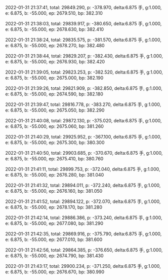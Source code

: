 2022-01-31 21:37:41, total: 29849.290, p: -378.970, delta:6.875 手, g:1.000, e: 6.875, b: -55.000, ep: 2679.510, bp: 382.310

2022-01-31 21:38:03, total: 29839.917, p: -380.650, delta:6.875 手, g:1.000, e: 6.875, b: -55.000, ep: 2678.630, bp: 382.410

2022-01-31 21:38:24, total: 29835.575, p: -381.570, delta:6.875 手, g:1.000, e: 6.875, b: -55.000, ep: 2678.270, bp: 382.480

2022-01-31 21:38:44, total: 29829.207, p: -382.430, delta:6.875 手, g:1.000, e: 6.875, b: -55.000, ep: 2676.930, bp: 382.420

2022-01-31 21:39:05, total: 29823.253, p: -382.520, delta:6.875 手, g:1.000, e: 6.875, b: -55.000, ep: 2675.000, bp: 382.190

2022-01-31 21:39:26, total: 29821.909, p: -382.850, delta:6.875 手, g:1.000, e: 6.875, b: -55.000, ep: 2674.590, bp: 382.180

2022-01-31 21:39:47, total: 29816.778, p: -383.270, delta:6.875 手, g:1.000, e: 6.875, b: -55.000, ep: 2675.050, bp: 382.290

2022-01-31 21:40:08, total: 29872.130, p: -375.020, delta:6.875 手, g:1.000, e: 6.875, b: -55.000, ep: 2675.060, bp: 381.260

2022-01-31 21:40:29, total: 29925.952, p: -367.100, delta:6.875 手, g:1.000, e: 6.875, b: -55.000, ep: 2675.300, bp: 380.300

2022-01-31 21:40:50, total: 29903.685, p: -370.670, delta:6.875 手, g:1.000, e: 6.875, b: -55.000, ep: 2675.410, bp: 380.760

2022-01-31 21:41:11, total: 29899.753, p: -372.040, delta:6.875 手, g:1.000, e: 6.875, b: -55.000, ep: 2676.280, bp: 381.040

2022-01-31 21:41:32, total: 29894.011, p: -372.240, delta:6.875 手, g:1.000, e: 6.875, b: -55.000, ep: 2676.160, bp: 381.050

2022-01-31 21:41:52, total: 29894.122, p: -372.070, delta:6.875 手, g:1.000, e: 6.875, b: -55.000, ep: 2678.170, bp: 381.280

2022-01-31 21:42:14, total: 29886.386, p: -373.240, delta:6.875 手, g:1.000, e: 6.875, b: -55.000, ep: 2677.080, bp: 381.290

2022-01-31 21:42:35, total: 29869.916, p: -375.790, delta:6.875 手, g:1.000, e: 6.875, b: -55.000, ep: 2677.010, bp: 381.600

2022-01-31 21:42:56, total: 29864.385, p: -376.650, delta:6.875 手, g:1.000, e: 6.875, b: -55.000, ep: 2674.790, bp: 381.430

2022-01-31 21:43:17, total: 29900.234, p: -371.250, delta:6.875 手, g:1.000, e: 6.875, b: -55.000, ep: 2676.670, bp: 380.990
